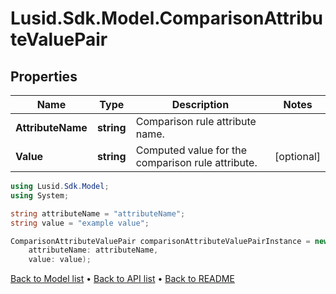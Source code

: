 # Lusid.Sdk.Model.ComparisonAttributeValuePair

## Properties

Name | Type | Description | Notes
------------ | ------------- | ------------- | -------------
**AttributeName** | **string** | Comparison rule attribute name. | 
**Value** | **string** | Computed value for the comparison rule attribute. | [optional] 

```csharp
using Lusid.Sdk.Model;
using System;

string attributeName = "attributeName";
string value = "example value";

ComparisonAttributeValuePair comparisonAttributeValuePairInstance = new ComparisonAttributeValuePair(
    attributeName: attributeName,
    value: value);
```

[Back to Model list](../README.md#documentation-for-models) &#8226; [Back to API list](../README.md#documentation-for-api-endpoints) &#8226; [Back to README](../README.md)
